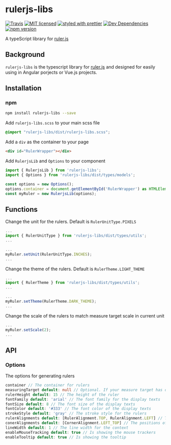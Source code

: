 # rulerjs-libs

[![Travis](https://img.shields.io/travis/linnobita/rulerjs-libs.svg)](https://travis-ci.org/linnobita/rulerjs-libs) [![MIT licensed](https://img.shields.io/badge/license-MIT-blue.svg)](./LICENSE) [![styled with prettier](https://img.shields.io/badge/styled_with-prettier-ff69b4.svg)](https://github.com/prettier/prettier) [![Dev Dependencies](https://david-dm.org/linnobita/rulerjs-libs/dev-status.svg)](https://david-dm.org/linnobita/rulerjs-libs?type=dev) [![npm version](https://badge.fury.io/js/droppable.svg)](https://badge.fury.io/js/droppable)

A typeScript library for [ruler.js](https://github.com/MrFrankel/ruler)

## Background

`rulerjs-libs` is the typescript library for [ruler.js](https://github.com/MrFrankel/ruler) and designed for easily using in Angular porjects or Vue.js projects.

## Installation

### npm

```bash
npm install rulerjs-libs --save
```

Add `rulerjs-libs.scss` to your main scss file

```scss
@import "rulerjs-libs/dist/rulerjs-libs.scss";
```

Add a `div` as the container to your page

```html
<div id="RulerWrapper"></div>
```

Add `RulerjsLib` and `Options` to your component

```typescript
import { RulerjsLib } from 'rulerjs-libs';
import { Options } from 'rulerjs-libs/dist/types/models';

const options = new Options();
options.container = document.getElementById('RulerWrapper') as HTMLElement;
const myRuler = new RulerjsLib(options);
```

## Functions

Change the unit for the rulers. Default is `RulerUnitType.PIXELS`

```typescript
...
import { RulerUnitType } from 'rulerjs-libs/dist/types/utils';
...

...
myRuler.setUnit(RulerUnitType.INCHES);
...
```

Change the theme of the rulers. Default is `RulerTheme.LIGHT_THEME`

```typescript
...
import { RulerTheme } from 'rulerjs-libs/dist/types/utils';
...

...
myRuler.setTheme(RulerTheme.DARK_THEME);
...
```

Change the scale of the rulers to match measure target scale in current unit

```typescript
...
myRuler.setScale(2);
...
```

## API

### Options

The options for generating rulers

```typescript
container // The container for rulers
measuringTarget default: null // Optional. If your measure target has different size from the container
rulerHeight default: 15 // The height of the ruler
fontFamily default: 'arial' // The font family for the display texts
fontSize default: 8 // The font size of the display texts
fontColor default: '#333' // The font color of the display texts
strokeStyle default: 'gray' // The stroke style for the rulers
rulerAlignments default: [RulerAlignment.TOP, RulerAlignment.LEFT] // The positions of rulers
conerAlignments default: [CornerAlignment.LEFT_TOP] // The positions of corners
lineWidth default: 1 // The line width for the context
enableMouseTracking default: true // Is showing the mouse trackers
enableTooltip default: true // Is showing the tooltip
```
